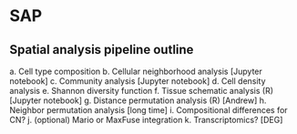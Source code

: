 # SAP

## Spatial analysis pipeline outline
a.	Cell type composition
b.	Cellular neighborhood analysis [Jupyter notebook]
c.	Community analysis [Jupyter notebook]
d.	Cell density analysis
e.	Shannon diversity function
f.	Tissue schematic analysis (R) [Jupyter notebook]
g.	Distance permutation analysis (R) [Andrew]
h.	Neighbor permutation analysis [long time]
i.	Compositional differences for CN?
j.	(optional) Mario or MaxFuse integration
k.	Transcriptomics? [DEG]

